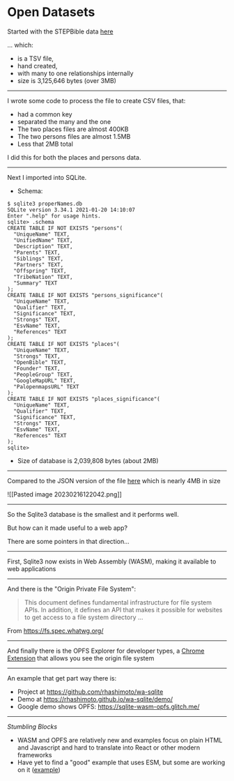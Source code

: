 # Open Datasets

Started with the STEPBible data [here](https://github.com/STEPBible/STEPBible-Data)

... which:
- is a TSV file, 
- hand created, 
- with many to one relationships internally
- size is 3,125,646 bytes (over 3MB)

---
I wrote some code to process the file to create CSV files, that:
- had a common key
- separated the many and the one
- The two places files are almost 400KB
- The two persons files are almost 1.5MB
- Less that 2MB total

I did this for both the places and persons data.

---
Next I imported into SQLite. 
- Schema:
```
$ sqlite3 properNames.db 
SQLite version 3.34.1 2021-01-20 14:10:07
Enter ".help" for usage hints.
sqlite> .schema
CREATE TABLE IF NOT EXISTS "persons"(
  "UniqueName" TEXT,
  "UnifiedName" TEXT,
  "Description" TEXT,
  "Parents" TEXT,
  "Siblings" TEXT,
  "Partners" TEXT,
  "Offspring" TEXT,
  "TribeNation" TEXT,
  "Summary" TEXT
);
CREATE TABLE IF NOT EXISTS "persons_significance"(
  "UniqueName" TEXT,
  "Qualifier" TEXT,
  "Significance" TEXT,
  "Strongs" TEXT,
  "EsvName" TEXT,
  "References" TEXT
);
CREATE TABLE IF NOT EXISTS "places"(
  "UniqueName" TEXT,
  "Strongs" TEXT,
  "OpenBible" TEXT,
  "Founder" TEXT,
  "PeopleGroup" TEXT,
  "GoogleMapURL" TEXT,
  "PalopenmapsURL" TEXT
);
CREATE TABLE IF NOT EXISTS "places_significance"(
  "UniqueName" TEXT,
  "Qualifier" TEXT,
  "Significance" TEXT,
  "Strongs" TEXT,
  "EsvName" TEXT,
  "References" TEXT
);
sqlite> 
```
- Size of database is 2,039,808 bytes (about 2MB)

---
Compared to the JSON version of the file [here](https://github.com/PatristicTextArchive/tipnr_data/blob/master/tipnr_persons.json)
which is nearly 4MB in size

![[Pasted image 20230216122042.png]]

---
So the Sqlite3 database is the smallest and it performs well. 

But how can it made useful to a web app? 

There are some pointers in that direction...

---

First, Sqlite3 now exists in Web Assembly (WASM), making it available to web applications

---

And there is the "Origin Private File System":
> This document defines fundamental infrastructure for file system APIs. In addition, it defines an API that makes it possible for websites to get access to a file system directory ...

From https://fs.spec.whatwg.org/

---

And finally there is the OPFS Explorer for developer types, a [Chrome Extension](https://chrome.google.com/webstore/detail/opfs-explorer/acndjpgkpaclldomagafnognkcgjignd) that allows you see the origin file system

---

An example that get part way there is:
- Project at https://github.com/rhashimoto/wa-sqlite
- Demo at https://rhashimoto.github.io/wa-sqlite/demo/
- Google demo shows OPFS: https://sqlite-wasm-opfs.glitch.me/

---

*Stumbling Blocks*
- WASM and OPFS are relatively new and examples focus on plain HTML and Javascript and hard to translate into React or other modern frameworks
- Have yet to find a "good" example that uses ESM, but some are working on it ([example](https://github.com/overtone-app/sqlite-wasm-esm))